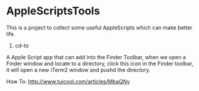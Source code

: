 # AppleScriptsTools

This is a project to collect some useful AppleScripts which can make better life.

1. cd-to

A Apple Script app that can add into the Finder Toolbar, when we open a Finder window and locate to a directory, click
this icon in the Finder toolbar, it will open a new iTerm2 window and pushd the directory.

How To: http://www.tuicool.com/articles/MbaQNv
